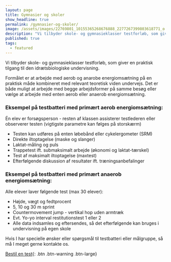 ```yaml
---
layout: page
title: Gymnasier og skoler
show_headline: true
permalink: /gymnasier-og-skoler/
image: /assets/images/22769801_10155365268676888_2277267399803618771_o.jpg
description: "Vi tilbyder skole- og gymnasieklasser testforløb, som giver en praktisk tilgang til den idrætsbiologiske undervisning."
published: true
tags: 
  - featured
---
```


Vi tilbyder skole- og gymnasieklasser testforløb, som giver en praktisk tilgang til den idrætsbiologiske undervisning.

Formålet er at arbejde med aerob og anarobe energiomsætning på en praktisk måde kombineret med relevant teoretisk viden undervejs. Det er både muligt at arbejde med begge arbejdsformer på samme besøg eller vælge at arbejde med enten aerob eller anaerob energiomsætning.

### Eksempel på testbatteri med primært aerob energiomsætning:

Én elev er forsøgsperson - resten af klassen assisterer testlederen eller observerer testen (vigtigste parametre kan følges på storskærm)

- Testen kan udføres på enten løbebånd eller cykelergometer (SRM)
- Direkte iltoptagelse (maske og slanger)
- Laktat-måling og puls
- Trappetest ift. submaksimalt arbejde (økonomi og laktat-tærskel)
- Test af maksimalt iltoptagelse (maxtest)
- Efterfølgende diskussion af resultater ift. træningsanbefalinger

### Eksempel på testbatteri med primært anaerob energiomsætning:

Alle elever laver følgende test (max 30 elever):

- Højde, vægt og fedtprocent
- 5, 10 og 30 m sprint
- Countermovement jump - vertikal hop uden armtræk
- Evt. Yo-yo interval restitutionstest 1 eller 2
- Alle data indsamles og eftersendes, så det efterfølgende kan bruges i undervisning på egen skole

Hvis I har specielle ønsker eller spørgsmål til testbatteri eller målgruppe, så må I meget gerne kontakte os.

[Bestil en test](/kontakt){: .btn .btn-warning .btn-large}
